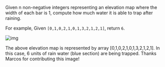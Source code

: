 Given n non-negative integers representing an elevation map where the width of each bar is 1, compute how much water it is able to trap after raining.

For example, 
Given `[0,1,0,2,1,0,1,3,2,1,2,1]`, return `6`.

![img]()

The above elevation map is represented by array [0,1,0,2,1,0,1,3,2,1,2,1]. In this case, 6 units of rain water (blue section) are being trapped. Thanks Marcos for contributing this image!
